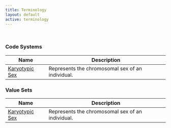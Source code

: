 ```yaml
---
title: Terminology
layout: default
active: terminology
---
```

<!-- { :.no_toc } -->
<!-- TOC  the css styling for this is \pages\assets\css\project.css under 'markdown-toc'-->
<!-- * Do not remove this line (it will not be displayed)
{:toc} -->
<!-- end TOC -->

<br/>

### Code Systems
<!-- TODO - This needs to be replaced with liquid tags so that its dynamically generated-->
<table>
<thead>
<tr>
<th>Name</th>
<th>Description</th>
</tr>
</thead>
<tbody>
<tr>
<td><a href="CodeSystem-karyotypic-sex.html">Karyotypic Sex</a></td>
<td>Represents the chromosomal sex of an individual.</td>
</tr>

</tbody>
</table>

### Value Sets
<!-- TODO - This needs to be replaced with liquid tags so that its dynamically generated-->
<table>
<thead>
<tr>
<th>Name</th>
<th>Description</th>
</tr>
</thead>
<tbody>
<tr>
<td><a href="ValueSet-karyotypic-sex.html">Karyotypic Sex</a></td>
<td>Represents the chromosomal sex of an individual.</td>
</tr>
</tbody>
</table>
